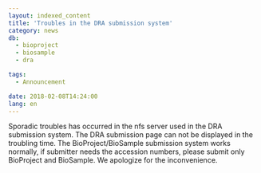 ```yaml
---
layout: indexed_content
title: 'Troubles in the DRA submission system'
category: news
db:
  - bioproject
  - biosample
  - dra

tags:
  - Announcement

date: 2018-02-08T14:24:00
lang: en
---
```


<p>Sporadic troubles has occurred in the nfs server used in the DRA submission system. The DRA submission page can not be displayed in the troubling time. The BioProject/BioSample submission system works normally, if submitter needs the accession numbers, please submit only BioProject and BioSample. We apologize for the inconvenience.</p>
